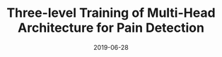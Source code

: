 ---
title: "Three-level Training of Multi-Head Architecture for Pain Detection"
collection: publications
permalink: /publication/2019-threeLevel
date: 2019-06-28
venue: 'Face and Gesture(FG) '
paperurl: '/files/pdf/research/Three-level.pdf'
link: 'https://www.computer.org/csdl/proceedings-article/fg/2020/307900a454/1kecIzdzlT2'
citation: 'S. A. S. Lakshminarayan, S. Hinduja and S. Canavan, "Three-level Training of Multi-Head Architecture for Pain Detection," 2020 <i>15th IEEE International Conference on Automatic Face and Gesture Recognition (FG 2020)</i>, 2020, pp. 839-843, doi: 10.1109/FG47880.2020.00071.'
---